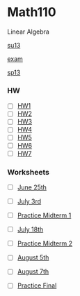 # Math110
Linear Algebra

[su13](https://math.berkeley.edu/~mcivor/math110su13/)

[exam](https://tbp.berkeley.edu/courses/math/110/)

[sp13](https://math.berkeley.edu/~peyam/Math110Sp13.html#)

### HW

- [ ] [HW1](https://math.berkeley.edu/~mcivor/math110su13/HW/HW1.pdf) 
- [ ] [HW2](https://math.berkeley.edu/~mcivor/math110su13/HW/HW2.pdf)
- [ ] [HW3](https://math.berkeley.edu/~mcivor/math110su13/HW/HW3.pdf)
- [ ] [HW4](https://math.berkeley.edu/~mcivor/math110su13/HW/HW4.pdf)
- [ ] [HW5](https://math.berkeley.edu/~mcivor/math110su13/HW/HW5.pdf)
- [ ] [HW6](https://math.berkeley.edu/~mcivor/math110su13/HW/HW6.pdf)
- [ ] [HW7](https://math.berkeley.edu/~mcivor/math110su13/HW/HW7.pdf)

### Worksheets

- [ ] [June 25th](https://math.berkeley.edu/~mcivor/math110su13/WS/WSjune25.pdf)
- [ ] [July 3rd](https://math.berkeley.edu/~mcivor/math110su13/WS/WSjuly3.pdf)
- [ ] [Practice Midterm 1](https://math.berkeley.edu/~mcivor/math110su13/WS/practicemidterm1.pdf)
- [ ] [July 18th](https://math.berkeley.edu/~mcivor/math110su13/WS/WSjuly17.pdf)
- [ ] [Practice Midterm 2](https://math.berkeley.edu/~mcivor/math110su13/WS/practicemidterm2.pdf)
- [ ] [August 5th](https://math.berkeley.edu/~mcivor/math110su13/WS/WSaugust5.pdf)
- [ ] [August 7th](https://math.berkeley.edu/~mcivor/math110su13/WS/WSaugust7.pdf)
- [ ] [Practice Final](https://math.berkeley.edu/~mcivor/math110su13/WS/practicefinal.pdf)















